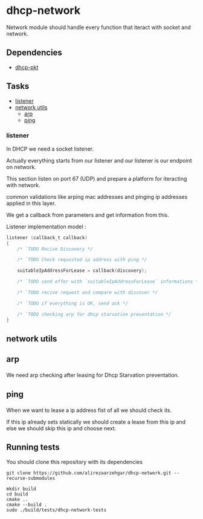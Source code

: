 # dhcp-network

Network module should handle every function that iteract with socket and network.

## Dependencies

- [dhcp-pkt](https://github.com/alirezaarzehgar/dhcp-pkt.git)

## Tasks

- <a href="#listener">listener</a>
- <a href="#network_utils">network utils</a>
  - <a href="#arp">arp</a>
  - <a href="#ping">ping</a>

### <p name="listener"> listener </p>

In DHCP we need a socket listener.

Actually everything starts from our listener and our listener is our endpoint on network.

This section listen on port 67 (UDP) and prepare a platform for iteracting with network.

common validations like arping mac addresses and pinging ip addresses applied in this layer.

We get a callback from parameters and get information from this.

Listener implementation model :

```c
listener (callback_t callback)
{
    /* `TODO Recive Discovery */

    /* `TODO Check requested ip address with ping */

    suitableIpAddressForLease = callback(discovery);

    /* `TODO send offer with `suitableIpAddressForLease` informations */

    /* `TODO recive request and compare with discover */

    /* `TODO if everything is OK, send ack */

    /* `TODO checking arp for dhcp starvation preventation */
}
```

## <p name="network_utils"> network utils </p>

## <p name="arp"> arp </p>

We need arp checking after leasing for Dhcp Starvation preventation.

## <p name="ping"> ping </p>

When we want to lease a ip address fist of all we should check its.

If this ip already sets statically we should create a lease from this ip and else we should skip this ip and choose next.

## Running tests

You should clone this repository with its dependencies

```
git clone https://github.com/alirezaarzehgar/dhcp-network.git --recurse-submodules
```

```
mkdir build
cd build
cmake ..
cmake --build .
sudo ./build/tests/dhcp-network-tests
```
